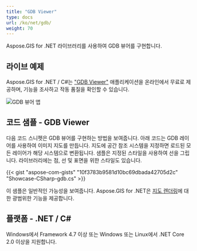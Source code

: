 ```yaml
---
title: "GDB Viewer"
type: docs
url: /ko/net/gdb/
weight: 70
---
```


Aspose.GIS for .NET 라이브러리를 사용하여 GDB 뷰어를 구현합니다.

## **라이브 예제**

Aspose.GIS for .NET / C#는 ["GDB Viewer"](https://products.aspose.app/gis/viewer/gdb) 애플리케이션을 온라인에서 무료로 제공하며, 기능을 조사하고 작동 품질을 확인할 수 있습니다.

![GDB 뷰어 앱](viewer.png)

## **코드 샘플 - GDB Viewer**

다음 코드 스니펫은 GDB 뷰어를 구현하는 방법을 보여줍니다. 아래 코드는 GDB 레이어를 사용하여 이미지 지도를 만듭니다. 지도에 공간 참조 시스템을 지정하면 로드된 모든 레이어가 해당 시스템으로 변환됩니다.
샘플은 지정된 스타일을 사용하여 선을 그립니다. 라이브러리에는 점, 선 및 표면을 위한 스타일도 있습니다.

{{< gist "aspose-com-gists" "10f3783b9581d10bc69dbada42705d2c" "Showcase-CSharp-gdb.cs" >}}

이 샘플은 일반적인 가능성을 보여줍니다. Aspose.GIS for .NET은 [지도 렌더링](https://docs.aspose.com/gis/net/map-rendering/)에 대한 광범위한 기능을 제공합니다.

## **플랫폼 - .NET / C#**

Windows에서 Framework 4.7 이상 또는 Windows 또는 Linux에서 .NET Core 2.0 이상을 지원합니다.
